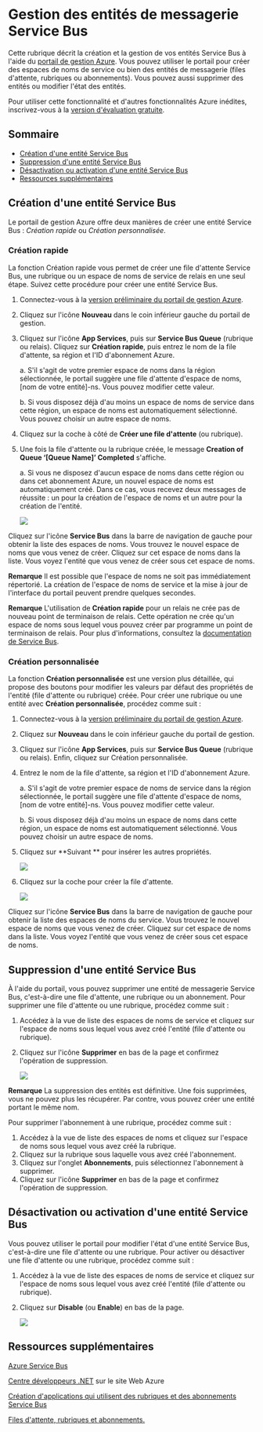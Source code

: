 <properties linkid="service-bus-manage-messaging-entitites" urlDisplayName="Traffic Manager" pageTitle="Manage Service Bus Messaging Entities - Azure" metaKeywords="" description="Learn how to create and manage your Service Bus entities using the Azure Management Portal." metaCanonical="" disqusComments="1" umbracoNaviHide="1" services="service-bus" documentationCenter="" title="How to Manage Service Bus Messaging Entities" authors="" solutions="" />

Gestion des entités de messagerie Service Bus
=============================================

Cette rubrique décrit la création et la gestion de vos entités Service Bus à l'aide du [portail de gestion Azure](http://manage.windowsazure.com). Vous pouvez utiliser le portail pour créer des espaces de noms de service ou bien des entités de messagerie (files d'attente, rubriques ou abonnements). Vous pouvez aussi supprimer des entités ou modifier l'état des entités.

Pour utiliser cette fonctionnalité et d'autres fonctionnalités Azure inédites, inscrivez-vous à la [version d'évaluation gratuite](https://account.windowsazure.com/PreviewFeatures).

Sommaire
--------

-   [Création d'une entité Service Bus](#create)
-   [Suppression d'une entité Service Bus](#delete)
-   [Désactivation ou activation d'une entité Service Bus](#disableenable)
-   [Ressources supplémentaires](#seealso)

Création d'une entité Service Bus
---------------------------------

Le portail de gestion Azure offre deux manières de créer une entité Service Bus : *Création rapide* ou *Création personnalisée*.

### Création rapide

La fonction Création rapide vous permet de créer une file d'attente Service Bus, une rubrique ou un espace de noms de service de relais en une seul étape. Suivez cette procédure pour créer une entité Service Bus.

1.  Connectez-vous à la [version préliminaire du portail de gestion Azure](http://manage.windowsazure.com).
2.  Cliquez sur l'icône **Nouveau** dans le coin inférieur gauche du portail de gestion.
3.  Cliquez sur l'icône **App Services**, puis sur **Service Bus Queue** (rubrique ou relais). Cliquez sur **Création rapide**, puis entrez le nom de la file d'attente, sa région et l'ID d'abonnement Azure.

    a. S'il s'agit de votre premier espace de noms dans la région sélectionnée, le portail suggère une file d'attente d'espace de noms, [nom de votre entité]-ns. Vous pouvez modifier cette valeur.

    b. Si vous disposez déjà d'au moins un espace de noms de service dans cette région, un espace de noms est automatiquement sélectionné. Vous pouvez choisir un autre espace de noms.

4.  Cliquez sur la coche à côté de **Créer une file d'attente** (ou rubrique).
5.  Une fois la file d'attente ou la rubrique créée, le message **Creation of Queue ‘[Queue Name]’ Completed** s'affiche.

    a. Si vous ne disposez d'aucun espace de noms dans cette région ou dans cet abonnement Azure, un nouvel espace de noms est automatiquement créé. Dans ce cas, vous recevez deux messages de réussite : un pour la création de l'espace de noms et un autre pour la création de l'entité.

    ![](./media/service-bus-manage-message-entities/QueueQuickCreate.png)

Cliquez sur l'icône **Service Bus** dans la barre de navigation de gauche pour obtenir la liste des espaces de noms. Vous trouvez le nouvel espace de noms que vous venez de créer. Cliquez sur cet espace de noms dans la liste. Vous voyez l'entité que vous venez de créer sous cet espace de noms.

**Remarque** Il est possible que l'espace de noms ne soit pas immédiatement répertorié. La création de l'espace de noms de service et la mise à jour de l'interface du portail peuvent prendre quelques secondes.

**Remarque** L'utilisation de **Création rapide** pour un relais ne crée pas de nouveau point de terminaison de relais. Cette opération ne crée qu'un espace de noms sous lequel vous pouvez créer par programme un point de terminaison de relais. Pour plus d'informations, consultez la [documentation de Service Bus](http://www.windowsazure.com/en-us/develop/net/how-to-guides/service-bus-relay/).

### Création personnalisée

La fonction **Création personnalisée** est une version plus détaillée, qui propose des boutons pour modifier les valeurs par défaut des propriétés de l'entité (file d'attente ou rubrique) créée. Pour créer une rubrique ou une entité avec **Création personnalisée**, procédez comme suit :

1.  Connectez-vous à la [version préliminaire du portail de gestion Azure](http://manage.windowsazure.com).
2.  Cliquez sur **Nouveau** dans le coin inférieur gauche du portail de gestion.
3.  Cliquez sur l'icône **App Services**, puis sur **Service Bus Queue** (rubrique ou relais). Enfin, cliquez sur Création personnalisée.
4.  Entrez le nom de la file d'attente, sa région et l'ID d'abonnement Azure.

    a. S'il s'agit de votre premier espace de noms de service dans la région sélectionnée, le portail suggère une file d'attente d'espace de noms, [nom de votre entité]-ns. Vous pouvez modifier cette valeur.

    b. Si vous disposez déjà d'au moins un espace de noms dans cette région, un espace de noms est automatiquement sélectionné. Vous pouvez choisir un autre espace de noms.

5.  Cliquez sur **Suivant ** pour insérer les autres propriétés.

    ![](./media/service-bus-manage-message-entities/AddQueue1.png)

6.  Cliquez sur la coche pour créer la file d'attente.

    ![](./media/service-bus-manage-message-entities/ConfigureQueue.png)

Cliquez sur l'icône **Service Bus** dans la barre de navigation de gauche pour obtenir la liste des espaces de noms du service. Vous trouvez le nouvel espace de noms que vous venez de créer. Cliquez sur cet espace de noms dans la liste. Vous voyez l'entité que vous venez de créer sous cet espace de noms.

Suppression d'une entité Service Bus
------------------------------------

À l'aide du portail, vous pouvez supprimer une entité de messagerie Service Bus, c'est-à-dire une file d'attente, une rubrique ou un abonnement. Pour supprimer une file d'attente ou une rubrique, procédez comme suit :

1.  Accédez à la vue de liste des espaces de noms de service et cliquez sur l'espace de noms sous lequel vous avez créé l'entité (file d'attente ou rubrique).
2.  Cliquez sur l'icône **Supprimer** en bas de la page et confirmez l'opération de suppression.

    ![](./media/service-bus-manage-message-entities/DeleteEntity.png)

**Remarque** La suppression des entités est définitive. Une fois supprimées, vous ne pouvez plus les récupérer. Par contre, vous pouvez créer une entité portant le même nom.

Pour supprimer l'abonnement à une rubrique, procédez comme suit :

1.  Accédez à la vue de liste des espaces de noms et cliquez sur l'espace de noms sous lequel vous avez créé la rubrique.
2.  Cliquez sur la rubrique sous laquelle vous avez créé l'abonnement.
3.  Cliquez sur l'onglet **Abonnements**, puis sélectionnez l'abonnement à supprimer.
4.  Cliquez sur l'icône **Supprimer** en bas de la page et confirmez l'opération de suppression.

Désactivation ou activation d'une entité Service Bus
----------------------------------------------------

Vous pouvez utiliser le portail pour modifier l'état d'une entité Service Bus, c'est-à-dire une file d'attente ou une rubrique. Pour activer ou désactiver une file d'attente ou une rubrique, procédez comme suit :

1.  Accédez à la vue de liste des espaces de noms de service et cliquez sur l'espace de noms sous lequel vous avez créé l'entité (file d'attente ou rubrique).
2.  Cliquez sur **Disable** (ou **Enable**) en bas de la page.

    ![](./media/service-bus-manage-message-entities/DisableEnable.png)

Ressources supplémentaires
--------------------------

[Azure Service Bus](http://go.microsoft.com/fwlink/?LinkId=266834)

[Centre développeurs .NET](http://go.microsoft.com/fwlink/?LinkID=262187) sur le site Web Azure

[Création d'applications qui utilisent des rubriques et des abonnements Service Bus](http://go.microsoft.com/fwlink/?LinkId=264293)

[Files d'attente, rubriques et abonnements.](http://go.microsoft.com/fwlink/?LinkId=264291)


